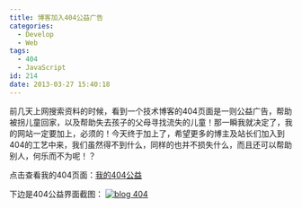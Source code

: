 ```yaml
---
title: 博客加入404公益广告
categories:
  - Develop
  - Web
tags:
  - 404
  - JavaScript
id: 214
date: 2013-03-27 15:40:18
---
```


前几天上网搜索资料的时候，看到一个技术博客的404页面是一则公益广告，帮助被拐儿童回家，以及帮助失去孩子的父母寻找流失的儿童！那一瞬我就决定了，我的网站一定要加上，必须的！今天终于加上了，希望更多的博主及站长们加入到404的工艺中来，我们虽然得不到什么，同样的也并不损失什么，而且还可以帮助别人，何乐而不为呢！？

点击查看我的404页面：[我的404公益](http://www.melove.net/?p=2033)

下边是404公益界面截图：
[![blog 404](http://wp-melove.qiniudn.com/blogimg/2013/03/blog404.png)](http://wp-melove.qiniudn.com/blogimg/2013/03/blog404.png)